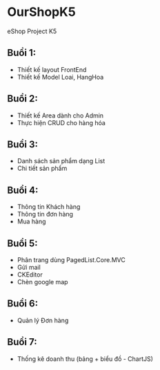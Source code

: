 # OurShopK5
eShop Project K5

## Buổi 1:
- Thiết kế layout FrontEnd
- Thiết kế Model Loai, HangHoa

## Buổi 2:
- Thiết kế Area dành cho Admin
- Thực hiện CRUD cho hàng hóa

## Buổi 3:
- Danh sách sản phẩm dạng List
- Chi tiết sản phẩm

## Buổi 4:
- Thông tin Khách hàng
- Thông tin đơn hàng
- Mua hàng

## Buổi 5:
- Phân trang dùng PagedList.Core.MVC
- Gửi mail
- CKEditor
- Chèn google map

## Buổi 6:
- Quản lý Đơn hàng

## Buổi 7:
- Thống kê doanh thu (bảng + biểu đồ - ChartJS)